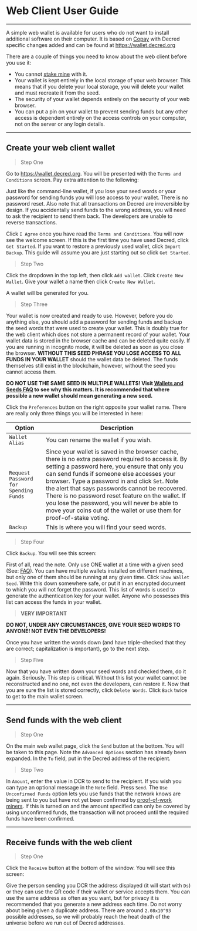 # <i class="fa fa-firefox"></i> Web Client User Guide

---

A simple web wallet is available for users who do not want to install
additional software on their computer.  It is based on
[Copay](https://github.com/bitpay/copay) with Decred specific changes
added and can be found at
<https://wallet.decred.org>

There are a couple of things you need to know about the web client
before you use it:

* You cannot
  [stake mine](/mining/proof-of-stake.md)
  with it.
* Your wallet is kept entirely in the local storage of your web
  browser.  This means that if you delete your local storage, you will
  delete your wallet and must recreate it from the seed.
* The security of your wallet depends entirely on the security of your
  web browser.
* You can put a pin on your wallet to prevent sending funds but any
  other access is dependent entirely on the access controls on your
  computer, not on the server or any login details.

---

## <i class="fa fa-plus-circle"></i> Create your web client wallet 

> Step One

Go to <https://wallet.decred.org>. You will
be presented with the `Terms and Conditions` screen. Pay extra
attention to the following:

Just like the command-line wallet, if you lose your seed words or your
password for sending funds you will lose access to your wallet. There
is no password reset. Also note that all transactions on Decred are
irreversible by design. If you accidentally send funds to the wrong
address, you will need to ask the recipient to send them back. The
developers are unable to reverse transactions.

Click `I Agree` once you have read the `Terms and Conditions`. You
will now see the welcome screen. If this is the first time you
have used Decred, click `Get Started`. If you want to restore a
previously used wallet, click `Import Backup`. This guide will
assume you are just starting out so click `Get Started`.

> Step Two

Click the dropdown in the top left, then click `Add wallet`. Click
`Create New Wallet`. Give your wallet a name then click `Create New Wallet`.

A wallet will be generated for you.


> Step Three

Your wallet is now created and ready to use. However, before you do
anything else, you should add a password for sending funds and backup
the seed words that were used to create your wallet. This is doubly
true for the web client which does not store a permanent record of
your wallet. Your wallet data is stored in the browser cache and
can be deleted quite easily. If you are running in incognito mode,
it will be deleted as soon as you close the browser. **WITHOUT THIS
SEED PHRASE YOU LOSE ACCESS TO ALL FUNDS IN YOUR WALLET** should
the wallet data be deleted. The funds themselves still exist in
the blockchain, however, without the seed you cannot access them.

<i class="fa fa-exclamation-triangle"></i> **DO NOT USE THE SAME SEED IN MULTIPLE WALLETS! Visit [Wallets and Seeds FAQ](/faq/wallets-and-seeds.md#3-can-i-run-multiple-wallets) to see why this matters. It is recommended that where possible a new wallet should mean generating a new seed.** 

Click the `Preferences` button on the right opposite your wallet name. There are really only three things you will be interested in here:

Option                                | Description
---                                   | ---
`Wallet Alias`                        | You can rename the wallet if you wish.
`Request Password for Spending Funds` | Since your wallet is saved in the browser cache, there is no extra password required to access it. By setting a password here, you ensure that only you can send funds if someone else accesses your browser. Type a password in and click `Set`. Note the alert that says passwords cannot be recovered. There is no password reset feature on the wallet. If you lose the password, you will never be able to move your coins out of the wallet or use them for proof-of-stake voting.
`Backup`                              | This is where you will find your seed words.

> Step Four

Click `Backup`. You will see this screen:

First of all, read the note. Only use ONE wallet at a time with a
given seed (See: [FAQ](#)). You can have multiple wallets installed on
different machines, but only one of them should be running at any
given time. Click `Show Wallet Seed`. Write this down somewhere safe,
or put it in an encrypted document to which you will not forget the
password. This list of words is used to generate the authentication
key for your wallet. Anyone who possesses this list can access the
funds in your wallet.

> **VERY IMPORTANT**

**DO NOT, UNDER ANY CIRCUMSTANCES, GIVE YOUR SEED WORDS TO ANYONE! NOT EVEN THE DEVELOPERS!**

Once you have written the words down (and have triple-checked that they are correct; capitalization is important), go to the next step.

> Step Five

Now that you have written down your seed words and checked them, do it
again. Seriously. This step is critical. Without this list your wallet
cannot be reconstructed and no one, not even the developers, can
restore it. Now that you are sure the list is stored correctly, click
`Delete Words`. Click `Back` twice to get to the main wallet screen.

---

## <i class="fa fa-long-arrow-right"></i> Send funds with the web client 

> Step One

On the main web wallet page, click the `Send` button at the
bottom. You will be taken to this page. Note the `Advanced Options`
section has already been expanded. In the `To` field, put in the
Decred address of the recipient.

> Step Two

In `Amount`, enter the value in DCR to send to the recipient. If you
wish you can type an optional message in the `Note` field. Press
`Send`. The `Use Unconfirmed Funds` option lets you use funds that the
network knows are being sent to you but have not yet been confirmed by
[proof-of-work miners](/mining/proof-of-work.md). If
this is turned on and the amount specified can only be covered by
using unconfirmed funds, the transaction will not proceed until the
required funds have been confirmed.

---

## <i class="fa fa-long-arrow-left"></i> Receive funds with the web client 

> Step One

Click the `Receive` button at the bottom of the window. You will see
this screen:

Give the person sending you DCR the address displayed (it will start
with `Ds`) or they can use the QR code if their wallet or service
accepts them. You can use the same address as often as you want, but
for privacy it is recommended that you generate a new address each
time. Do not worry about being given a duplicate address. There are
around `2.08x10^93` possible addresses, so we will probably reach the
heat death of the universe before we run out of Decred addresses.

